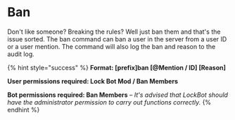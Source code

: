 # Ban

Don't like someone? Breaking the rules? Well just ban them and that's the issue sorted. The ban command can ban a user in the server from a user ID or a user mention. The command will also log the ban and reason to the audit log.

{% hint style="success" %}
**Format: \[prefix\]ban \[@Mention / ID\] \[Reason\]**

**User permissions required: Lock Bot Mod / Ban Members**

**Bot permissions required: Ban Members** – _It's advised that LockBot should have the administrator permission to carry out functions correctly._
{% endhint %}

